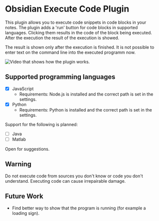 # Obsidian Execute Code Plugin

This plugin allows you to execute code snippets in code blocks in your notes. The plugin adds a 'run' button for code blocks in supported languages. Clicking them results in the code of the block being executed. After the execution the result of the execution is showed. 

The result is shown only after the execution is finished. It is not possible to enter text on the command line into the executed programm now.

![Video that shows how the plugin works.](https://raw.githubusercontent.com/twibiral/obsidian-execute-code/execute_code_example.gif)

## Supported programming languages

- [x] JavaScript 
    - Requirements: Node.js is installed and the correct path is set in the settings.
- [x] Python     
	- Requirements: Python is installed and the correct path is set in the settings.


Support for the following is planned:
- [ ] Java
- [ ] Matlab

Open for suggestions.

## Warning
Do not execute code from sources you don't know or code you don't understand. Executing code can cause irrepairable damage.

## Future Work
- Find better way to show that the program is running (for example a loading sign).
